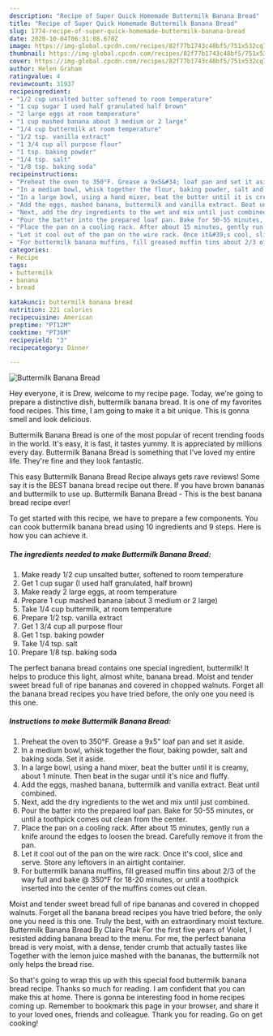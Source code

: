 ```yaml
---
description: "Recipe of Super Quick Homemade Buttermilk Banana Bread"
title: "Recipe of Super Quick Homemade Buttermilk Banana Bread"
slug: 1774-recipe-of-super-quick-homemade-buttermilk-banana-bread
date: 2020-10-04T06:31:08.670Z
image: https://img-global.cpcdn.com/recipes/82f77b1743c48bf5/751x532cq70/buttermilk-banana-bread-recipe-main-photo.jpg
thumbnail: https://img-global.cpcdn.com/recipes/82f77b1743c48bf5/751x532cq70/buttermilk-banana-bread-recipe-main-photo.jpg
cover: https://img-global.cpcdn.com/recipes/82f77b1743c48bf5/751x532cq70/buttermilk-banana-bread-recipe-main-photo.jpg
author: Helen Graham
ratingvalue: 4
reviewcount: 31937
recipeingredient:
- "1/2 cup unsalted butter softened to room temperature"
- "1 cup sugar I used half granulated half brown"
- "2 large eggs at room temperature"
- "1 cup mashed banana about 3 medium or 2 large"
- "1/4 cup buttermilk at room temperature"
- "1/2 tsp. vanilla extract"
- "1 3/4 cup all purpose flour"
- "1 tsp. baking powder"
- "1/4 tsp. salt"
- "1/8 tsp. baking soda"
recipeinstructions:
- "Preheat the oven to 350°F. Grease a 9x5&#34; loaf pan and set it aside."
- "In a medium bowl, whisk together the flour, baking powder, salt and baking soda. Set it aside."
- "In a large bowl, using a hand mixer, beat the butter until it is creamy, about 1 minute. Then beat in the sugar until it&#39;s nice and fluffy."
- "Add the eggs, mashed banana, buttermilk and vanilla extract. Beat until combined."
- "Next, add the dry ingredients to the wet and mix until just combined."
- "Pour the batter into the prepared loaf pan. Bake for 50-55 minutes, or until a toothpick comes out clean from the center."
- "Place the pan on a cooling rack. After about 15 minutes, gently run a knife around the edges to loosen the bread. Carefully remove it from the pan."
- "Let it cool out of the pan on the wire rack. Once it&#39;s cool, slice and serve. Store any leftovers in an airtight container."
- "For buttermilk banana muffins, fill greased muffin tins about 2/3 of the way full and bake @ 350°F for 18-20 minutes, or until a toothpick inserted into the center of the muffins comes out clean."
categories:
- Recipe
tags:
- buttermilk
- banana
- bread

katakunci: buttermilk banana bread 
nutrition: 221 calories
recipecuisine: American
preptime: "PT12M"
cooktime: "PT36M"
recipeyield: "3"
recipecategory: Dinner

---
```



![Buttermilk Banana Bread](https://img-global.cpcdn.com/recipes/82f77b1743c48bf5/751x532cq70/buttermilk-banana-bread-recipe-main-photo.jpg)

Hey everyone, it is Drew, welcome to my recipe page. Today, we're going to prepare a distinctive dish, buttermilk banana bread. It is one of my favorites food recipes. This time, I am going to make it a bit unique. This is gonna smell and look delicious.

Buttermilk Banana Bread is one of the most popular of recent trending foods in the world. It's easy, it is fast, it tastes yummy. It is appreciated by millions every day. Buttermilk Banana Bread is something that I've loved my entire life. They're fine and they look fantastic.

This easy Buttermilk Banana Bread Recipe always gets rave reviews! Some say it is the BEST banana bread recipe out there. If you have brown bananas and buttermilk to use up. Buttermilk Banana Bread - This is the best banana bread recipe ever!


To get started with this recipe, we have to prepare a few components. You can cook buttermilk banana bread using 10 ingredients and 9 steps. Here is how you can achieve it.

<!--inarticleads1-->

##### The ingredients needed to make Buttermilk Banana Bread:

1. Make ready 1/2 cup unsalted butter, softened to room temperature
1. Get 1 cup sugar (I used half granulated, half brown)
1. Make ready 2 large eggs, at room temperature
1. Prepare 1 cup mashed banana (about 3 medium or 2 large)
1. Take 1/4 cup buttermilk, at room temperature
1. Prepare 1/2 tsp. vanilla extract
1. Get 1 3/4 cup all purpose flour
1. Get 1 tsp. baking powder
1. Take 1/4 tsp. salt
1. Prepare 1/8 tsp. baking soda


The perfect banana bread contains one special ingredient, buttermilk! It helps to produce this light, almost white, banana bread. Moist and tender sweet bread full of ripe bananas and covered in chopped walnuts. Forget all the banana bread recipes you have tried before, the only one you need is this one. 

<!--inarticleads2-->

##### Instructions to make Buttermilk Banana Bread:

1. Preheat the oven to 350°F. Grease a 9x5&#34; loaf pan and set it aside.
1. In a medium bowl, whisk together the flour, baking powder, salt and baking soda. Set it aside.
1. In a large bowl, using a hand mixer, beat the butter until it is creamy, about 1 minute. Then beat in the sugar until it&#39;s nice and fluffy.
1. Add the eggs, mashed banana, buttermilk and vanilla extract. Beat until combined.
1. Next, add the dry ingredients to the wet and mix until just combined.
1. Pour the batter into the prepared loaf pan. Bake for 50-55 minutes, or until a toothpick comes out clean from the center.
1. Place the pan on a cooling rack. After about 15 minutes, gently run a knife around the edges to loosen the bread. Carefully remove it from the pan.
1. Let it cool out of the pan on the wire rack. Once it&#39;s cool, slice and serve. Store any leftovers in an airtight container.
1. For buttermilk banana muffins, fill greased muffin tins about 2/3 of the way full and bake @ 350°F for 18-20 minutes, or until a toothpick inserted into the center of the muffins comes out clean.


Moist and tender sweet bread full of ripe bananas and covered in chopped walnuts. Forget all the banana bread recipes you have tried before, the only one you need is this one. Truly the best, with an extraordinary moist texture. Buttermilk Banana Bread By Claire Ptak For the first five years of Violet, I resisted adding banana bread to the menu. For me, the perfect banana bread is very moist, with a dense, tender crumb that actually tastes like Together with the lemon juice mashed with the bananas, the buttermilk not only helps the bread rise. 

So that's going to wrap this up with this special food buttermilk banana bread recipe. Thanks so much for reading. I am confident that you can make this at home. There is gonna be interesting food in home recipes coming up. Remember to bookmark this page in your browser, and share it to your loved ones, friends and colleague. Thank you for reading. Go on get cooking!
